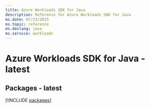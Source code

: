```yaml
---
title: Azure Workloads SDK for Java
description: Reference for Azure Workloads SDK for Java
ms.date: 07/23/2025
ms.topic: reference
ms.devlang: java
ms.service: workloads
---
```

# Azure Workloads SDK for Java - latest
## Packages - latest
[!INCLUDE [packages](workloads-index.md)]